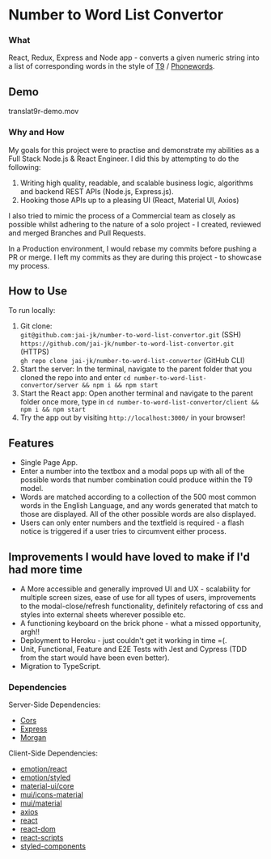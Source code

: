 # Number to Word List Convertor

### What

React, Redux, Express and Node app - converts a given numeric string into a list of corresponding words in the style of [T9](<https://en.wikipe.ia.org/wiki/T9_(predictive_text)>) / [Phonewords](https://en.wikipedia.org/wiki/Phoneword).

## Demo

translat9r-demo.mov

### Why and How

My goals for this project were to practise and demonstrate my abilities as a Full Stack Node.js & React Engineer. I did this by attempting to do the following:

1. Writing high quality, readable, and scalable business logic, algorithms and backend REST APIs (Node.js, Express.js).
2. Hooking those APIs up to a pleasing UI (React, Material UI, Axios)

I also tried to mimic the process of a Commercial team as closely as possible whilst adhering to the nature of a solo project - I created, reviewed and merged Branches and Pull Requests.

In a Production environment, I would rebase my commits before pushing a PR or merge. I left my commits as they are during this project - to showcase my process.

## How to Use

To run locally:

1. Git clone: <br>
   `git@github.com:jai-jk/number-to-word-list-convertor.git` (SSH) <br>
   `https://github.com/jai-jk/number-to-word-list-convertor.git` (HTTPS) <br>
   `gh repo clone jai-jk/number-to-word-list-convertor` (GitHub CLI)
2. Start the server: In the terminal, navigate to the parent folder that you cloned the repo into and enter `cd number-to-word-list-convertor/server && npm i && npm start`
3. Start the React app: Open another terminal and navigate to the parent folder once more, type in `cd number-to-word-list-convertor/client && npm i && npm start`
4. Try the app out by visiting `http://localhost:3000/` in your browser!

## Features

- Single Page App.
- Enter a number into the textbox and a modal pops up with all of the possible words that number combination could produce within the T9 model.
- Words are matched according to a collection of the 500 most common words in the English Language, and any words generated that match to those are displayed. All of the other possible words are also displayed.
- Users can only enter numbers and the textfield is required - a flash notice is triggered if a user tries to circumvent either process.

## Improvements I would have loved to make if I'd had more time

- A More accessible and generally improved UI and UX - scalability for multiple screen sizes, ease of use for all types of users, improvements to the modal-close/refresh functionality, definitely refactoring of css and styles into external sheets wherever possible etc.
- A functioning keyboard on the brick phone - what a missed opportunity, argh!!
- Deployment to Heroku - just couldn't get it working in time =(.
- Unit, Functional, Feature and E2E Tests with Jest and Cypress (TDD from the start would have been even better).
- Migration to TypeScript.

### Dependencies

Server-Side Dependencies:

- [Cors](https://www.npmjs.com/package/cors)
- [Express](https://www.npmjs.com/package/express)
- [Morgan](https://www.npmjs.com/package/morgan)

Client-Side Dependencies:

- [emotion/react](https://www.npmjs.com/package/@emotion/react)
- [emotion/styled](https://www.npmjs.com/package/@emotion/styled)
- [material-ui/core](https://www.npmjs.com/package/@material-ui/core)
- [mui/icons-material](https://www.npmjs.com/package/@mui/icons-material)
- [mui/material](https://www.npmjs.com/package/@mui/material)
- [axios](https://www.npmjs.com/package/axios)
- [react](https://www.npmjs.com/package/react)
- [react-dom](https://www.npmjs.com/package/react-dom)
- [react-scripts](https://www.npmjs.com/package/react-scripts)
- [styled-components](https://www.npmjs.com/package/styled-components)
